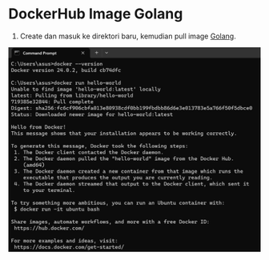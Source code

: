 # DockerHub Image Golang

1. Create dan masuk ke direktori baru, kemudian pull image [Golang](https://hub.docker.com/_/golang).<br>
<div align="center"><img src="gambar/get1.jpg"></div><br>
